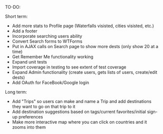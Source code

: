 TO-DO:

Short term:
- Add more stats to Profile page (Waterfalls visisted, cities visisted, etc.)
- Add a footer
- Incorporate searching users ability
- Convert Search forms to WTForms
- Put in AJAX calls on Search page to show more dests (only show 20 at a time)
- Get Remember Me functionality working
- Expand unit tests
- Import coverage in testing to see extent of test coverage
- Expand Admin functionality (create users, gets lists of users, create/edit dests)
- Add OAuth for FaceBook/Google login

Long term:
- Add "Trips" so users can make and name a Trip and add destinations they want to go on that trip to it
- Add destination suggestions based on tags/current favorites/initial sign-up preferences
- Make more interactive map where you can click on countries and it zooms into them